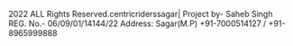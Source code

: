 2022 ALL Rights Reserved.centricriderssagar| Project by- Saheb Singh
REG. No.- 06/09/01/14144/22
 Address: Sagar(M.P)
 +91-7000514127 / +91-8965999888
